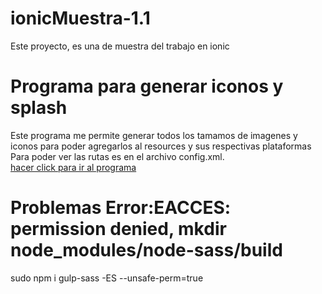 # ionicMuestra-1.1
  
Este proyecto, es una de muestra del trabajo en ionic 

# Programa para generar iconos y splash
Este programa me permite generar todos los tamamos de imagenes y iconos para poder agregarlos al resources y sus respectivas plataformas 
Para poder ver las rutas es en el archivo config.xml.
<br>
[ hacer click para ir al programa](https://apetools.webprofusion.com/app/#/tools/imagegorilla)

# Problemas Error:EACCES: permission denied, mkdir node_modules/node-sass/build
sudo npm i gulp-sass -ES --unsafe-perm=true

